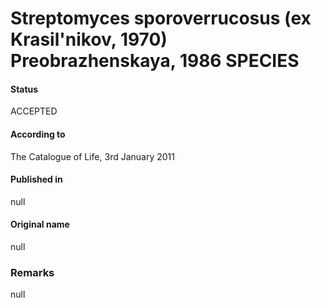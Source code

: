 # Streptomyces sporoverrucosus (ex Krasil'nikov, 1970) Preobrazhenskaya, 1986 SPECIES

#### Status
ACCEPTED

#### According to
The Catalogue of Life, 3rd January 2011

#### Published in
null

#### Original name
null

### Remarks
null